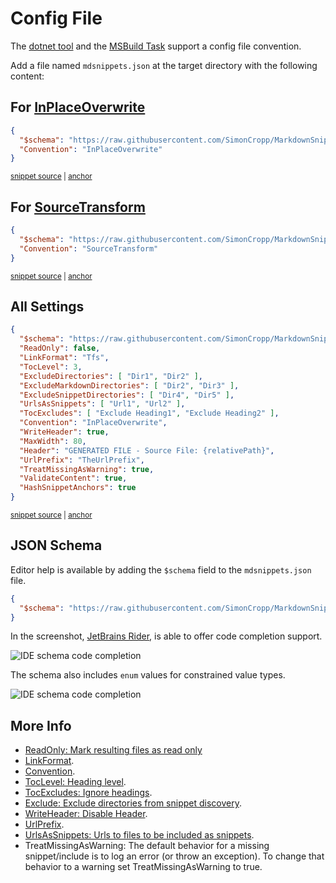 <!--
GENERATED FILE - DO NOT EDIT
This file was generated by [MarkdownSnippets](https://github.com/SimonCropp/MarkdownSnippets).
Source File: /docs/mdsource/config-file.source.md
To change this file edit the source file and then run MarkdownSnippets.
-->

# Config File

The [dotnet tool](/readme.md#installation) and the [MSBuild Task](msbuild.md) support a config file convention.

Add a file named `mdsnippets.json` at the target directory with the following content:


## For [InPlaceOverwrite](https://github.com/SimonCropp/MarkdownSnippets#inplaceoverwrite)

<!-- snippet: InPlaceOverwrite.json -->
<a id='snippet-InPlaceOverwrite.json'></a>
```json
{
  "$schema": "https://raw.githubusercontent.com/SimonCropp/MarkdownSnippets/master/schema.json",
  "Convention": "InPlaceOverwrite"
}
```
<sup><a href='/src/ConfigReader.Tests/InPlaceOverwrite.json#L1-L4' title='Snippet source file'>snippet source</a> | <a href='#snippet-InPlaceOverwrite.json' title='Start of snippet'>anchor</a></sup>
<!-- endSnippet -->


## For [SourceTransform](https://github.com/SimonCropp/MarkdownSnippets#sourcetransform)

<!-- snippet: SourceTransform.json -->
<a id='snippet-SourceTransform.json'></a>
```json
{
  "$schema": "https://raw.githubusercontent.com/SimonCropp/MarkdownSnippets/master/schema.json",
  "Convention": "SourceTransform"
}
```
<sup><a href='/src/ConfigReader.Tests/SourceTransform.json#L1-L4' title='Snippet source file'>snippet source</a> | <a href='#snippet-SourceTransform.json' title='Start of snippet'>anchor</a></sup>
<!-- endSnippet -->


## All Settings

<!-- snippet: allConfig.json -->
<a id='snippet-allConfig.json'></a>
```json
{
  "$schema": "https://raw.githubusercontent.com/SimonCropp/MarkdownSnippets/master/schema.json",
  "ReadOnly": false,
  "LinkFormat": "Tfs",
  "TocLevel": 3,
  "ExcludeDirectories": [ "Dir1", "Dir2" ],
  "ExcludeMarkdownDirectories": [ "Dir2", "Dir3" ],
  "ExcludeSnippetDirectories": [ "Dir4", "Dir5" ],
  "UrlsAsSnippets": [ "Url1", "Url2" ],
  "TocExcludes": [ "Exclude Heading1", "Exclude Heading2" ],
  "Convention": "InPlaceOverwrite",
  "WriteHeader": true,
  "MaxWidth": 80,
  "Header": "GENERATED FILE - Source File: {relativePath}",
  "UrlPrefix": "TheUrlPrefix",
  "TreatMissingAsWarning": true,
  "ValidateContent": true,
  "HashSnippetAnchors": true
}
```
<sup><a href='/src/ConfigReader.Tests/allConfig.json#L1-L19' title='Snippet source file'>snippet source</a> | <a href='#snippet-allConfig.json' title='Start of snippet'>anchor</a></sup>
<!-- endSnippet -->


## JSON Schema

Editor help is available by adding the `$schema` field to the `mdsnippets.json` file.

```json
{
  "$schema": "https://raw.githubusercontent.com/SimonCropp/MarkdownSnippets/master/schema.json"
}
```

In the screenshot, [JetBrains Rider](https://jetbrains.com/rider), is able to offer code completion support.

![IDE schema code completion](/docs/code-completion.png)

The schema also includes `enum` values for constrained value types.

![IDE schema code completion](/docs/code-completion-values.png)


## More Info

 * [ReadOnly: Mark resulting files as read only](/readme.md#mark-resulting-files-as-read-only)
 * [LinkFormat](/readme.md#linkformat).
 * [Convention](/readme.md#document-convention).
 * [TocLevel: Heading level](/docs/toc.md#heading-level).
 * [TocExcludes: Ignore headings](/docs/toc.md#ignore-headings).
 * [Exclude: Exclude directories from snippet discovery](/docs/snippet-exclusion.md).
 * [WriteHeader: Disable Header](/docs/header.md#disable-header).
 * [UrlPrefix](/readme.md#urlprefix).
 * [UrlsAsSnippets: Urls to files to be included as snippets](/readme.md#urlsassnippets).
 * TreatMissingAsWarning: The default behavior for a missing snippet/include is to log an error (or throw an exception). To change that behavior to a warning set TreatMissingAsWarning to true.
